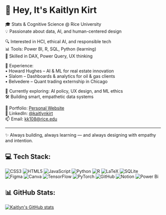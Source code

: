 # 💎 Hey, It's Kaitlyn Kirt

🎓 Stats & Cognitive Science @ Rice University  
💡 Passionate about data, AI, and human-centered design

🔍 Interested in HCI, ethical AI, and responsible tech  
📊 Tools: Power BI, R, SQL, Python (learning)  
🧠 Skilled in DAX, Power Query, UX thinking

💼 Experience:  
• Howard Hughes – AI & ML for real estate innovation  
• Slalom – Dashboards & analytics for oil & gas clients  
• Belvedere – Quant trading externship in Chicago

🌱 Currently exploring: AI policy, UX design, and ML ethics  
🛠 Building smart, empathetic data systems  

📁 Portfolio: [Personal Website](https://kaitkirt.github.io/KaitlynKirt.github.io/)  
🔗 LinkedIn: [@kaitlynkirt](https://www.linkedin.com/in/kaitlynkirt2005)  
📫 Email: kk108@rice.edu

---

✨ Always building, always learning — and always designing with empathy and intention.

## 💻 Tech Stack:
![CSS3](https://img.shields.io/badge/css3-%231572B6.svg?style=for-the-badge&logo=css3&logoColor=white) ![HTML5](https://img.shields.io/badge/html5-%23E34F26.svg?style=for-the-badge&logo=html5&logoColor=white) ![JavaScript](https://img.shields.io/badge/javascript-%23323330.svg?style=for-the-badge&logo=javascript&logoColor=%23F7DF1E) ![Python](https://img.shields.io/badge/python-3670A0?style=for-the-badge&logo=python&logoColor=ffdd54) ![R](https://img.shields.io/badge/r-%23276DC3.svg?style=for-the-badge&logo=r&logoColor=white) ![LaTeX](https://img.shields.io/badge/latex-%23008080.svg?style=for-the-badge&logo=latex&logoColor=white) ![SQLite](https://img.shields.io/badge/sqlite-%2307405e.svg?style=for-the-badge&logo=sqlite&logoColor=white) </br> ![Figma](https://img.shields.io/badge/figma-%23F24E1E.svg?style=for-the-badge&logo=figma&logoColor=white) ![Canva](https://img.shields.io/badge/Canva-%2300C4CC.svg?style=for-the-badge&logo=Canva&logoColor=white) ![TensorFlow](https://img.shields.io/badge/TensorFlow-%23FF6F00.svg?style=for-the-badge&logo=TensorFlow&logoColor=white) ![PyTorch](https://img.shields.io/badge/PyTorch-%23EE4C2C.svg?style=for-the-badge&logo=PyTorch&logoColor=white) ![GitHub](https://img.shields.io/badge/github-%23121011.svg?style=for-the-badge&logo=github&logoColor=white) ![Notion](https://img.shields.io/badge/Notion-%23000000.svg?style=for-the-badge&logo=notion&logoColor=white) ![Power Bi](https://img.shields.io/badge/power_bi-F2C811?style=for-the-badge&logo=powerbi&logoColor=black)

## 📊 GitHub Stats:
[![Kaitlyn's GitHub stats](https://github-readme-stats.vercel.app/api?username=KaitKirt&show_icons=true&theme=codeSTACKr)](https://github.com/anuraghazra/github-readme-stats)
